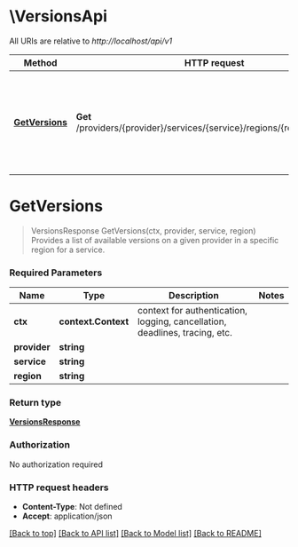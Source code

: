 # \VersionsApi

All URIs are relative to *http://localhost/api/v1*

Method | HTTP request | Description
------------- | ------------- | -------------
[**GetVersions**](VersionsApi.md#GetVersions) | **Get** /providers/{provider}/services/{service}/regions/{region}/versions | Provides a list of available versions on a given provider in a specific region for a service.


# **GetVersions**
> VersionsResponse GetVersions(ctx, provider, service, region)
Provides a list of available versions on a given provider in a specific region for a service.

### Required Parameters

Name | Type | Description  | Notes
------------- | ------------- | ------------- | -------------
 **ctx** | **context.Context** | context for authentication, logging, cancellation, deadlines, tracing, etc.
  **provider** | **string**|  | 
  **service** | **string**|  | 
  **region** | **string**|  | 

### Return type

[**VersionsResponse**](VersionsResponse.md)

### Authorization

No authorization required

### HTTP request headers

 - **Content-Type**: Not defined
 - **Accept**: application/json

[[Back to top]](#) [[Back to API list]](../README.md#documentation-for-api-endpoints) [[Back to Model list]](../README.md#documentation-for-models) [[Back to README]](../README.md)

